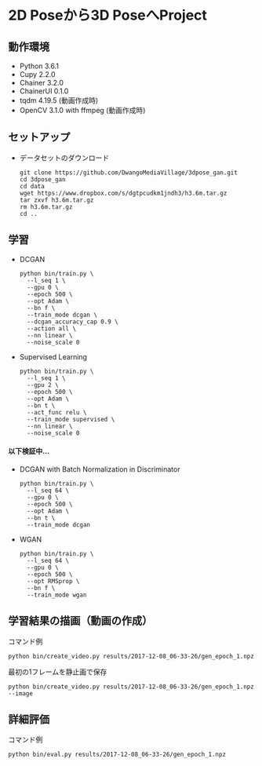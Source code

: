 # 2D Poseから3D PoseへProject

## 動作環境
  - Python 3.6.1
  - Cupy 2.2.0
  - Chainer 3.2.0
  - ChainerUI 0.1.0
  - tqdm 4.19.5 (動画作成時)
  - OpenCV 3.1.0 with ffmpeg (動画作成時)

## セットアップ
  - データセットのダウンロード
    ```
    git clone https://github.com/DwangoMediaVillage/3dpose_gan.git
    cd 3dpose_gan
    cd data
    wget https://www.dropbox.com/s/dgtpcudkm1jndh3/h3.6m.tar.gz
    tar zxvf h3.6m.tar.gz
    rm h3.6m.tar.gz
    cd ..
    ```

## 学習
  - DCGAN
    ```
    python bin/train.py \
      --l_seq 1 \
      --gpu 0 \
      --epoch 500 \
      --opt Adam \
      --bn f \
      --train_mode dcgan \
      --dcgan_accuracy_cap 0.9 \
      --action all \
      --nn linear \
      --noise_scale 0
    ```

  - Supervised Learning
    ```
    python bin/train.py \             
      --l_seq 1 \
      --gpu 2 \
      --epoch 500 \
      --opt Adam \
      --bn t \
      --act_func relu \
      --train_mode supervised \
      --nn linear \
      --noise_scale 0
    ```

#### 以下検証中...
  - DCGAN with Batch Normalization in Discriminator
    ```
    python bin/train.py \
      --l_seq 64 \
      --gpu 0 \
      --epoch 500 \
      --opt Adam \
      --bn t \
      --train_mode dcgan
    ```

  - WGAN
    ```
    python bin/train.py \
      --l_seq 64 \
      --gpu 0 \
      --epoch 500 \
      --opt RMSprop \
      --bn f \
      --train_mode wgan
    ```

## 学習結果の描画（動画の作成）
コマンド例
```
python bin/create_video.py results/2017-12-08_06-33-26/gen_epoch_1.npz
```
最初の1フレームを静止画で保存
```
python bin/create_video.py results/2017-12-08_06-33-26/gen_epoch_1.npz --image
```

## 詳細評価
コマンド例
```
python bin/eval.py results/2017-12-08_06-33-26/gen_epoch_1.npz
```
